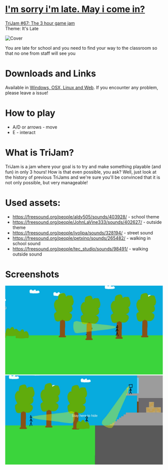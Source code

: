 # [I'm sorry i'm late. May i come in?](https://teamon.itch.io/im-sorry-im-late-may-i-come-in)
[TriJam #67: The 3 hour game jam](https://itch.io/jam/trijam-67)  
Theme: It's Late

![Cover](Screenshots/Cover.png)

You are late for school and you need to find your way to the classroom so that no one from staff will see you

# Downloads and Links
Available in [Windows, OSX, Linux and Web](https://teamon.itch.io/this-world-definitely-need-a-hero-but-you-are-just-a-spear). If you encounter any problem, please leave a issue! 

#  How to play
 * A/D or arrows - move
 * E - interact

# What is TriJam?
TriJam is a jam where your goal is to try and make something playable (and fun) in only 3 hours! How is that even possible, you ask? Well, just look at the history of previous TriJams and we're sure you'll be convinced that it is not only possible, but very manageable!

# Used assets:
 * https://freesound.org/people/aldy505/sounds/403928/ - school theme
 * https://freesound.org/people/JohnLaVine333/sounds/402627/ - outside theme
 * https://freesound.org/people/ivolipa/sounds/328194/ - street sound
 * https://freesound.org/people/petxino/sounds/265482/ - walking in school sound
 * https://freesound.org/people/tec_studio/sounds/98491/ - walking outside sound

# Screenshots
![Screen1](Screenshots/1.jpg)  
![Screen1](Screenshots/2.jpg)  
